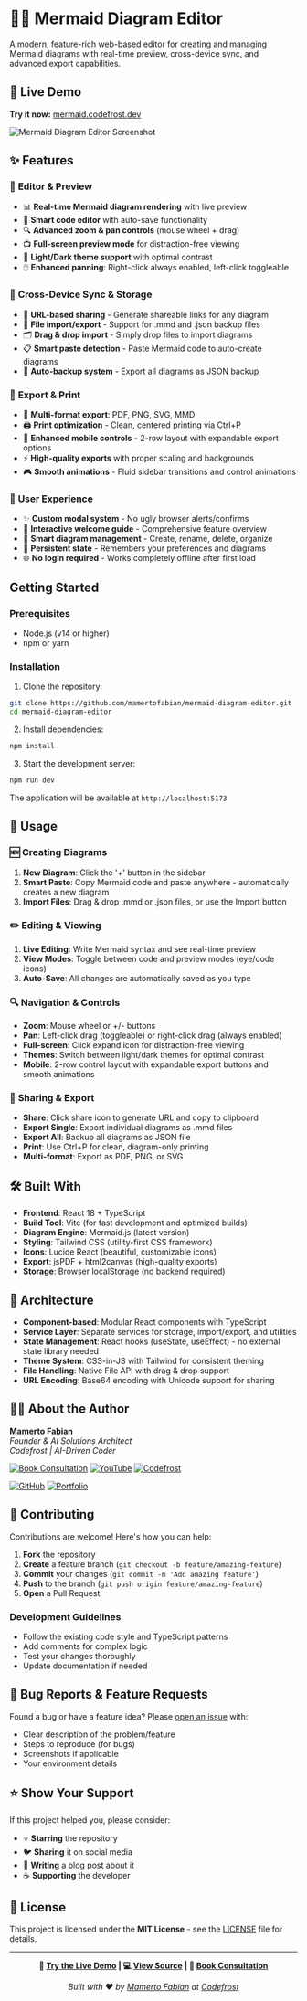 # 🧜‍♀️ Mermaid Diagram Editor

A modern, feature-rich web-based editor for creating and managing Mermaid diagrams with real-time preview, cross-device sync, and advanced export capabilities.

## 🚀 Live Demo

**Try it now:** [mermaid.codefrost.dev](https://mermaid.codefrost.dev/)

![Mermaid Diagram Editor Screenshot](https://via.placeholder.com/800x400/1f2937/ffffff?text=Mermaid+Diagram+Editor)

## ✨ Features

### 🎨 **Editor & Preview**
- 📊 **Real-time Mermaid diagram rendering** with live preview
- 📝 **Smart code editor** with auto-save functionality  
- 🔍 **Advanced zoom & pan controls** (mouse wheel + drag)
- 📺 **Full-screen preview mode** for distraction-free viewing
- 🎨 **Light/Dark theme support** with optimal contrast
- 🖱️ **Enhanced panning**: Right-click always enabled, left-click toggleable

### 💾 **Cross-Device Sync & Storage**
- 🔗 **URL-based sharing** - Generate shareable links for any diagram
- 📁 **File import/export** - Support for .mmd and .json backup files
- 🗂️ **Drag & drop import** - Simply drop files to import diagrams
- 📋 **Smart paste detection** - Paste Mermaid code to auto-create diagrams
- 💾 **Auto-backup system** - Export all diagrams as JSON backup

### 🚀 **Export & Print**
- 📄 **Multi-format export**: PDF, PNG, SVG, MMD
- 🖨️ **Print optimization** - Clean, centered printing via Ctrl+P
- 📱 **Enhanced mobile controls** - 2-row layout with expandable export options
- ⚡ **High-quality exports** with proper scaling and backgrounds
- 🎮 **Smooth animations** - Fluid sidebar transitions and control animations

### 🎯 **User Experience**
- ✨ **Custom modal system** - No ugly browser alerts/confirms
- 🎉 **Interactive welcome guide** - Comprehensive feature overview  
- 📂 **Smart diagram management** - Create, rename, delete, organize
- 🔄 **Persistent state** - Remembers your preferences and diagrams
- 🌐 **No login required** - Works completely offline after first load

## Getting Started

### Prerequisites

- Node.js (v14 or higher)
- npm or yarn

### Installation

1. Clone the repository:
```bash
git clone https://github.com/mamertofabian/mermaid-diagram-editor.git
cd mermaid-diagram-editor
```

2. Install dependencies:
```bash
npm install
```

3. Start the development server:
```bash
npm run dev
```

The application will be available at `http://localhost:5173`

## 📖 Usage

### 🆕 **Creating Diagrams**
1. **New Diagram**: Click the '+' button in the sidebar
2. **Smart Paste**: Copy Mermaid code and paste anywhere - automatically creates a new diagram
3. **Import Files**: Drag & drop .mmd or .json files, or use the Import button

### ✏️ **Editing & Viewing**
1. **Live Editing**: Write Mermaid syntax and see real-time preview
2. **View Modes**: Toggle between code and preview modes (eye/code icons)
3. **Auto-Save**: All changes are automatically saved as you type

### 🔍 **Navigation & Controls**
- **Zoom**: Mouse wheel or +/- buttons
- **Pan**: Left-click drag (toggleable) or right-click drag (always enabled)  
- **Full-screen**: Click expand icon for distraction-free viewing
- **Themes**: Switch between light/dark themes for optimal contrast
- **Mobile**: 2-row control layout with expandable export buttons and smooth animations

### 🔗 **Sharing & Export**
- **Share**: Click share icon to generate URL and copy to clipboard
- **Export Single**: Export individual diagrams as .mmd files
- **Export All**: Backup all diagrams as JSON file
- **Print**: Use Ctrl+P for clean, diagram-only printing
- **Multi-format**: Export as PDF, PNG, or SVG

## 🛠️ Built With

- **Frontend**: React 18 + TypeScript
- **Build Tool**: Vite (for fast development and optimized builds)
- **Diagram Engine**: Mermaid.js (latest version)
- **Styling**: Tailwind CSS (utility-first CSS framework)
- **Icons**: Lucide React (beautiful, customizable icons)
- **Export**: jsPDF + html2canvas (high-quality exports)
- **Storage**: Browser localStorage (no backend required)

## 🎯 Architecture

- **Component-based**: Modular React components with TypeScript
- **Service Layer**: Separate services for storage, import/export, and utilities
- **State Management**: React hooks (useState, useEffect) - no external state library needed
- **Theme System**: CSS-in-JS with Tailwind for consistent theming
- **File Handling**: Native File API with drag & drop support
- **URL Encoding**: Base64 encoding with Unicode support for sharing

## 👨‍💻 About the Author

**Mamerto Fabian**  
*Founder & AI Solutions Architect*  
*Codefrost | AI-Driven Coder*

[![Book Consultation](https://img.shields.io/badge/📅_Book-Consultation-blue?style=flat-square)](https://calendly.com/mamerto/30min)
[![YouTube](https://img.shields.io/badge/▶️_AI_Driven-Coder-red?style=flat-square)](https://youtube.com/@aidrivencoder)
[![Codefrost](https://img.shields.io/badge/🌐_Visit-Codefrost-green?style=flat-square)](https://codefrost.dev/)

[![GitHub](https://img.shields.io/badge/GitHub-@mamertofabian-black?style=flat-square&logo=github)](https://github.com/mamertofabian)
[![Portfolio](https://img.shields.io/badge/Portfolio-mamerto.codefrost.dev-blue?style=flat-square)](https://mamerto.codefrost.dev)

## 🤝 Contributing

Contributions are welcome! Here's how you can help:

1. **Fork** the repository
2. **Create** a feature branch (`git checkout -b feature/amazing-feature`)  
3. **Commit** your changes (`git commit -m 'Add amazing feature'`)
4. **Push** to the branch (`git push origin feature/amazing-feature`)
5. **Open** a Pull Request

### Development Guidelines
- Follow the existing code style and TypeScript patterns
- Add comments for complex logic
- Test your changes thoroughly
- Update documentation if needed

## 🐛 Bug Reports & Feature Requests

Found a bug or have a feature idea? Please [open an issue](https://github.com/mamertofabian/mermaid-diagram-editor/issues) with:
- Clear description of the problem/feature
- Steps to reproduce (for bugs)
- Screenshots if applicable
- Your environment details

## ⭐ Show Your Support

If this project helped you, please consider:
- ⭐ **Starring** the repository
- 🐦 **Sharing** it on social media  
- 📝 **Writing** a blog post about it
- ☕ **Supporting** the developer

## 📄 License

This project is licensed under the **MIT License** - see the [LICENSE](LICENSE) file for details.

---

<div align="center">

**🚀 [Try the Live Demo](https://mermaid.codefrost.dev/) | 💻 [View Source](https://github.com/mamertofabian/mermaid-diagram-editor) | 📅 [Book Consultation](https://calendly.com/mamerto/30min)**

*Built with ❤️ by [Mamerto Fabian](https://mamerto.codefrost.dev) at [Codefrost](https://codefrost.dev)*

</div>
